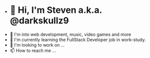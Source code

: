 - # 👋 Hi, I'm Steven a.k.a. @darkskullz9
- 👀 I'm into web development, music, video games and more
- 🌱 I'm currently learning the FullStack Developer job in work-study.
- 💞️ I'm looking to work on ...
- 📫 How to reach me ...
<!---
darkskullz9/darkskullz9 is a ✨ special ✨ repository because its `README.md` (this file) appears on your GitHub profile.
You can click the Preview link to take a look at your changes.
--->
